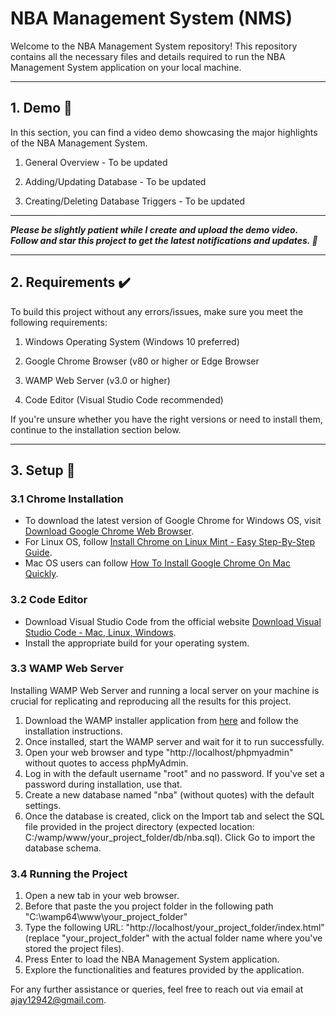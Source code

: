 # NBA Management System (NMS)

Welcome to the NBA Management System repository! This repository contains all the necessary files and details required to run the NBA Management System application on your local machine.
<hr>

## 1. Demo :movie_camera:

In this section, you can find a video demo showcasing the major highlights of the NBA Management System.

1. General Overview - To be updated

2. Adding/Updating Database - To be updated

3. Creating/Deleting Database Triggers - To be updated

___

***Please be slightly patient while I create and upload the demo video. Follow and star this project to get the latest notifications and updates. :raised_hands:***

<hr>

## 2. Requirements :heavy_check_mark:

To build this project without any errors/issues, make sure you meet the following requirements:

1. Windows Operating System (Windows 10 preferred)

2. Google Chrome Browser (v80 or higher or Edge Browser

3. WAMP Web Server (v3.0 or higher)

4. Code Editor (Visual Studio Code recommended)

If you're unsure whether you have the right versions or need to install them, continue to the installation section below.

<hr>

## 3. Setup :small_red_triangle_down:

### 3.1 Chrome Installation

- To download the latest version of Google Chrome for Windows OS, visit [Download Google Chrome Web Browser](https://www.google.com/intl/en_in/chrome/).
- For Linux OS, follow [Install Chrome on Linux Mint - Easy Step-By-Step Guide](https://www.digitalocean.com/community/tutorials/install-chrome-on-linux-mint).
- Mac OS users can follow [How To Install Google Chrome On Mac Quickly](https://setapp.com/how-to/install-google-chrome-for-mac-quickly).

### 3.2 Code Editor

- Download Visual Studio Code from the official website [Download Visual Studio Code - Mac, Linux, Windows](https://code.visualstudio.com/download).
- Install the appropriate build for your operating system.

### 3.3 WAMP Web Server

Installing WAMP Web Server and running a local server on your machine is crucial for replicating and reproducing all the results for this project.

1. Download the WAMP installer application from [here](https://sourceforge.net/projects/wampserver/files/latest/download) and follow the installation instructions.
2. Once installed, start the WAMP server and wait for it to run successfully.
3. Open your web browser and type "http://localhost/phpmyadmin" without quotes to access phpMyAdmin.
4. Log in with the default username "root" and no password. If you've set a password during installation, use that.
5. Create a new database named "nba" (without quotes) with the default settings.
6. Once the database is created, click on the Import tab and select the SQL file provided in the project directory (expected location: C:/wamp/www/your_project_folder/db/nba.sql). Click Go to import the database schema.

### 3.4 Running the Project

1. Open a new tab in your web browser.
2. Before that paste the you project folder in the following path "C:\wamp64\www\your_project_folder"
3. Type the following URL: "http://localhost/your_project_folder/index.html" (replace "your_project_folder" with the actual folder name where you've stored the project files).
4. Press Enter to load the NBA Management System application.
5. Explore the functionalities and features provided by the application.

For any further assistance or queries, feel free to reach out via email at ajay12942@gmail.com.

